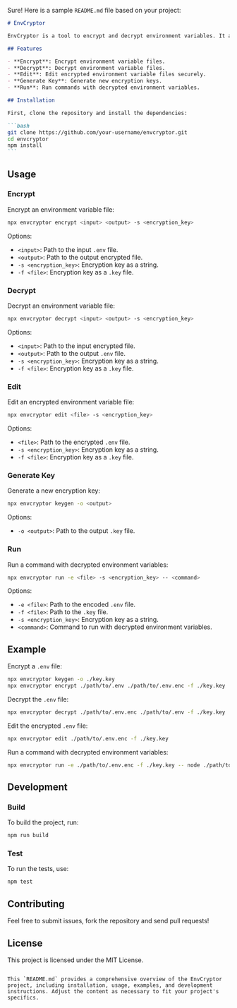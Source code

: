 Sure! Here is a sample `README.md` file based on your project:

````markdown
# EnvCryptor

EnvCryptor is a tool to encrypt and decrypt environment variables. It allows you to securely manage environment variables in your projects by encrypting and decrypting `.env` files.

## Features

- **Encrypt**: Encrypt environment variable files.
- **Decrypt**: Decrypt environment variable files.
- **Edit**: Edit encrypted environment variable files securely.
- **Generate Key**: Generate new encryption keys.
- **Run**: Run commands with decrypted environment variables.

## Installation

First, clone the repository and install the dependencies:

```bash
git clone https://github.com/your-username/envcryptor.git
cd envcryptor
npm install
```
````

## Usage

### Encrypt

Encrypt an environment variable file:

```bash
npx envcryptor encrypt <input> <output> -s <encryption_key>
```

Options:

- `<input>`: Path to the input `.env` file.
- `<output>`: Path to the output encrypted file.
- `-s <encryption_key>`: Encryption key as a string.
- `-f <file>`: Encryption key as a `.key` file.

### Decrypt

Decrypt an environment variable file:

```bash
npx envcryptor decrypt <input> <output> -s <encryption_key>
```

Options:

- `<input>`: Path to the input encrypted file.
- `<output>`: Path to the output `.env` file.
- `-s <encryption_key>`: Encryption key as a string.
- `-f <file>`: Encryption key as a `.key` file.

### Edit

Edit an encrypted environment variable file:

```bash
npx envcryptor edit <file> -s <encryption_key>
```

Options:

- `<file>`: Path to the encrypted `.env` file.
- `-s <encryption_key>`: Encryption key as a string.
- `-f <file>`: Encryption key as a `.key` file.

### Generate Key

Generate a new encryption key:

```bash
npx envcryptor keygen -o <output>
```

Options:

- `-o <output>`: Path to the output `.key` file.

### Run

Run a command with decrypted environment variables:

```bash
npx envcryptor run -e <file> -s <encryption_key> -- <command>
```

Options:

- `-e <file>`: Path to the encoded `.env` file.
- `-f <file>`: Path to the `.key` file.
- `-s <encryption_key>`: Encryption key as a string.
- `<command>`: Command to run with decrypted environment variables.

## Example

Encrypt a `.env` file:

```bash
npx envcryptor keygen -o ./key.key
npx envcryptor encrypt ./path/to/.env ./path/to/.env.enc -f ./key.key
```

Decrypt the `.env` file:

```bash
npx envcryptor decrypt ./path/to/.env.enc ./path/to/.env -f ./key.key
```

Edit the encrypted `.env` file:

```bash
npx envcryptor edit ./path/to/.env.enc -f ./key.key
```

Run a command with decrypted environment variables:

```bash
npx envcryptor run -e ./path/to/.env.enc -f ./key.key -- node ./path/to/script.js
```

## Development

### Build

To build the project, run:

```bash
npm run build
```

### Test

To run the tests, use:

```bash
npm test
```

## Contributing

Feel free to submit issues, fork the repository and send pull requests!

## License

This project is licensed under the MIT License.

```

This `README.md` provides a comprehensive overview of the EnvCryptor project, including installation, usage, examples, and development instructions. Adjust the content as necessary to fit your project's specifics.
```
